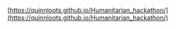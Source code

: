 [https://quinnloots.github.io/Humanitarian_hackathon/](https://quinnloots.github.io/Humanitarian_hackathon/)
